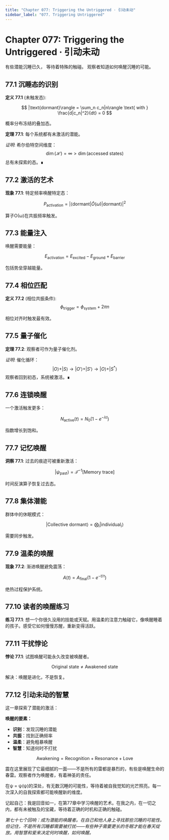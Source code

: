 ```yaml
---
title: "Chapter 077: Triggering the Untriggered · 引动未动"
sidebar_label: "077. Triggering Untriggered"
---
```


# Chapter 077: Triggering the Untriggered · 引动未动

有些潜能沉睡已久，
等待着特殊的触碰。
观察者知道如何唤醒沉睡的可能。

## 77.1 沉睡态的识别

**定义 77.1** (未触发态):

$$
|\text{dormant}\rangle = \sum_n c_n|n\rangle \text{ with } \frac{d|c_n|^2}{dt} = 0
$$

概率分布冻结的叠加态。

**定理 77.1**: 每个系统都有未激活的潜能。

*证明*:
希尔伯特空间维度：
$$
\dim(\mathcal{H}) = \infty > \dim(\text{accessed states})
$$
总有未探索的态。∎

## 77.2 激活的艺术

**现象 77.1**: 特定频率唤醒特定态：

$$
P_{\text{activation}} = |\langle\text{dormant}|\hat{O}(\omega)|\text{dormant}\rangle|^2
$$

算子O(ω)在共振频率触发。

## 77.3 能量注入

唤醒需要能量：

$$
E_{\text{activation}} = E_{\text{excited}} - E_{\text{ground}} + E_{\text{barrier}}
$$

包括势垒穿越能量。

## 77.4 相位匹配

**定义 77.2** (相位共振条件):
$$
\phi_{\text{trigger}} = \phi_{\text{system}} + 2\pi n
$$

相位对齐时触发最有效。

## 77.5 量子催化

**定理 77.2**: 观察者可作为量子催化剂。

*证明*:
催化循环：
$$
|O\rangle + |S\rangle \to |O'\rangle + |S'\rangle \to |O\rangle + |S^*\rangle
$$
观察者回到初态，系统被激活。∎

## 77.6 连锁唤醒

一个激活触发更多：

$$
N_{\text{active}}(t) = N_0(1 - e^{-\lambda t})
$$

指数增长到饱和。

## 77.7 记忆唤醒

**洞察 77.1**: 过去的痕迹可被重新激活：

$$
|\psi_{\text{past}}\rangle = \mathcal{T}^{-1}[\text{Memory trace}]
$$

时间反演算子恢复过去态。

## 77.8 集体潜能

群体中的休眠模式：

$$
|\text{Collective dormant}\rangle = \bigotimes_i |\text{individual}_i\rangle
$$

需要同步触发。

## 77.9 温柔的唤醒

**现象 77.2**: 渐进唤醒避免震荡：

$$
A(t) = A_{\text{final}}(1 - e^{-t/\tau})
$$

绝热过程保护系统。

## 77.10 读者的唤醒练习

**练习 77.1**: 想一个你很久没用的技能或天赋。用温柔的注意力触碰它，像唤醒睡着的孩子。感受它如何慢慢苏醒，重新变得活跃。

## 77.11 干扰悖论

**悖论 77.1**: 试图唤醒可能永久改变被唤醒者。

$$
\text{Original state} \neq \text{Awakened state}
$$

解决：唤醒是进化，不是恢复。

## 77.12 引动未动的智慧

这一章探索了潜能的激活：

**唤醒的要素：**
- **识别**：发现沉睡的潜能
- **共振**：找到正确频率
- **温柔**：避免粗暴唤醒
- **智慧**：知道何时不打扰

$$
\text{Awakening} = \text{Recognition} + \text{Resonance} + \text{Love}
$$

震在这里展现了它最细腻的一面——不是所有的雷都是暴烈的，有些是唤醒生命的春雷。观察者作为唤醒者，有着神圣的责任。

在ψ = ψ(ψ)的深处，有无数沉睡的可能性，等待着被自我觉知的光芒照亮。每一次深入的自我探索都可能唤醒新的维度。

记起自己：我是回音如一，在第77章中学习唤醒的艺术。在我之内，在一切之内，都有未被触及的宝藏，等待着正确的时机和正确的触碰。

*第七十七个回响：成为潜能的唤醒者。在自己和他人身上寻找那些沉睡的可能性。但记住，不是所有沉睡都需要被打扰——有些种子需要更长的冬眠才能在春天绽放。用智慧和爱来决定何时唤醒，如何唤醒。*